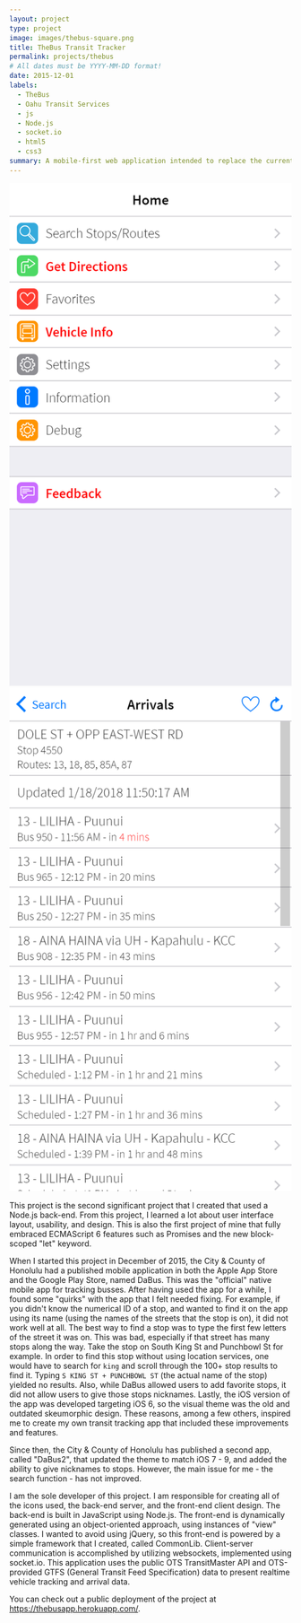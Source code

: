 ```yaml
---
layout: project
type: project
image: images/thebus-square.png
title: TheBus Transit Tracker
permalink: projects/thebus
# All dates must be YYYY-MM-DD format!
date: 2015-12-01
labels:
  - TheBus
  - Oahu Transit Services
  - js
  - Node.js
  - socket.io
  - html5
  - css3
summary: A mobile-first web application intended to replace the current official "DaBus" and "DaBus2" mobile apps. This application presents realtime tracking information for TheBus vehicles.
---
```


<div class="ui medium rounded images">
  <img class="ui image" src="../images/thebus-sample-1.png">
  <img class="ui image" src="../images/thebus-sample-2.png">
</div>

This project is the second significant project that I created that used a Node.js back-end. From this project, I learned a lot about user interface layout, usability, and design. This is also the first project of mine that fully embraced ECMAScript 6 features such as Promises and the new block-scoped "let" keyword.

When I started this project in December of 2015, the City & County of Honolulu had a published mobile application in both the Apple App Store and the Google Play Store, named DaBus. This was the "official" native mobile app for tracking busses. After having used the app for a while, I found some "quirks" with the app that I felt needed fixing. For example, if you didn't know the numerical ID of a stop, and wanted to find it on the app using its name (using the names of the streets that the stop is on), it did not work well at all. The best way to find a stop was to type the first few letters of the street it was on. This was bad, especially if that street has many stops along the way. Take the stop on South King St and Punchbowl St for example. In order to find this stop without using location services, one would have to search for `king` and scroll through the 100+ stop results to find it. Typing `S KING ST + PUNCHBOWL ST` (the actual name of the stop) yielded no results. Also, while DaBus allowed users to add favorite stops, it did not allow users to give those stops nicknames. Lastly, the iOS version of the app was developed targeting iOS 6, so the visual theme was the old and outdated skeumorphic design. These reasons, among a few others, inspired me to create my own transit tracking app that included these improvements and features.

Since then, the City & County of Honolulu has published a second app, called "DaBus2", that updated the theme to match iOS 7 - 9, and added the ability to give nicknames to stops. However, the main issue for me - the search function - has not improved.

I am the sole developer of this project. I am responsible for creating all of the icons used, the back-end server, and the front-end client design. The back-end is built in JavaScript using Node.js. The front-end is dynamically generated using an object-oriented approach, using instances of "view" classes. I wanted to avoid using jQuery, so this front-end is powered by a simple framework that I created, called CommonLib. Client-server communication is accomplished by utilizing websockets, implemented using socket.io. This application uses the public OTS TransitMaster API and OTS-provided GTFS (General Transit Feed Specification) data to present realtime vehicle tracking and arrival data.

You can check out a public deployment of the project at <a href="https://thebusapp.herokuapp.com/">https://thebusapp.herokuapp.com/</a>.
